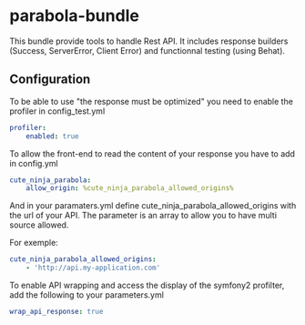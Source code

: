 # parabola-bundle

This bundle provide tools to handle Rest API.
It includes response builders (Success, ServerError, Client Error) and functionnal testing (using Behat).

## Configuration
To be able to use "the response must be optimized" you need to enable the profiler in config_test.yml

```yaml
profiler:
    enabled: true
```

To allow the front-end to read the content of your response you have to add in config.yml

```yaml
cute_ninja_parabola:
    allow_origin: %cute_ninja_parabola_allowed_origins%
```

And in your paramaters.yml define cute_ninja_parabola_allowed_origins with the url of your API. 
The parameter is an array to allow you to have multi source allowed.

For exemple:
```yaml
cute_ninja_parabola_allowed_origins: 
    - 'http://api.my-application.com'
```

To enable API wrapping and access the display of the symfony2 profilter, add the following to your parameters.yml
```yaml
wrap_api_response: true
```
